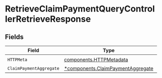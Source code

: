 # RetrieveClaimPaymentQueryControllerRetrieveResponse


## Fields

| Field                                                                                 | Type                                                                                  | Required                                                                              | Description                                                                           |
| ------------------------------------------------------------------------------------- | ------------------------------------------------------------------------------------- | ------------------------------------------------------------------------------------- | ------------------------------------------------------------------------------------- |
| `HTTPMeta`                                                                            | [components.HTTPMetadata](../../models/components/httpmetadata.md)                    | :heavy_check_mark:                                                                    | N/A                                                                                   |
| `ClaimPaymentAggregate`                                                               | [*components.ClaimPaymentAggregate](../../models/components/claimpaymentaggregate.md) | :heavy_minus_sign:                                                                    | N/A                                                                                   |